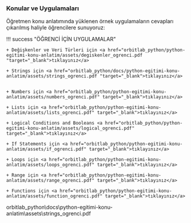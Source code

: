 ### Konular ve Uygulamaları 

Öğretmen konu anlatımında yüklenen örnek uygulamaların cevapları çıkarılmış haliyle öğrencilere sunuyoruz:

!!! success "ÖĞRENCİ İÇİN UYGULAMALAR"
    
    + Değişkenler ve Veri Türleri için <a href="orbitlab_python/python-egitimi-konu-anlatim/assets/degiskenler_ogrenci.pdf "target="_blank">tıklayınız</a>
    
    + Strings için <a href="orbitlab_python/docs/python-egitimi-konu-anlatim/assets/strings_ogrenci.pdf "target="_blank">tıklayınız</a>
  

    + Numbers için <a href="orbitlab_python/python-egitimi-konu-anlatim/assets/numbers_ogrenci.pdf" target="_blank">tıklayınız</a>

    + Lists için <a href="orbitlab_python/python-egitimi-konu-anlatim/assets/lists_ogrenci.pdf" target="_blank">tıklayınız</a>

    + Logical Conditions and Booleans <a href="orbitlab_python/python-egitimi-konu-anlatim/assets/logical_ogrenci.pdf" target="_blank">tıklayınız</a> 

    + If Statements için <a href="orbitlab_python/python-egitimi-konu-anlatim/assets/if_ogrenci.pdf" target="_blank">tıklayınız</a>

    + Loops için <a href="orbitlab_python/python-egitimi-konu-anlatim/assets/loops_ogrenci.pdf" target="_blank">tıklayınız</a>

    + Range için <a href="orbitlab_python/python-egitimi-konu-anlatim/assets/range_ogrenci.pdf" target="_blank">tıklayınız</a>

    + Functions için <a href="orbitlab_python/python-egitimi-konu-anlatim/assets/function_ogrenci.pdf" target="_blank">tıklayınız</a>

orbitlab_python\docs\python-egitimi-konu-anlatim\assets\strings_ogrenci.pdf
